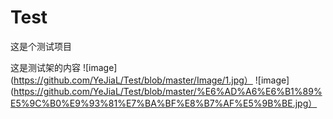 # Test
这是个测试项目

这是测试架的内容
![image](https://github.com/YeJiaL/Test/blob/master/Image/1.jpg）
![image](https://github.com/YeJiaL/Test/blob/master/%E6%AD%A6%E6%B1%89%E5%9C%B0%E9%93%81%E7%BA%BF%E8%B7%AF%E5%9B%BE.jpg）
